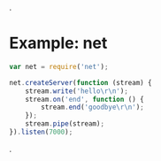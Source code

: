.<div class="slide">

# Example: net

```javascript
var net = require('net');

net.createServer(function (stream) {
    stream.write('hello\r\n');
    stream.on('end', function () {
        stream.end('goodbye\r\n');
    });
    stream.pipe(stream);
}).listen(7000);
```

.</div>
